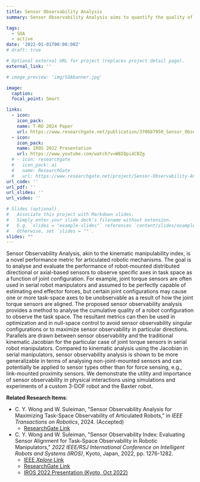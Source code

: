 ```yaml
---
title: Sensor Observability Analysis
summary: Sensor Observability Analysis aims to quantify the quality of sensor observations of task-space quantities based on the robot configuration.

tags:
  - SOA
  - active
date: '2022-01-01T00:00:00Z'
# draft: true

# Optional external URL for project (replaces project detail page).
external_link: ''

# image_preview: 'img/SOAbanner.jpg'

image: 
  caption: 
  focal_point: Smart

links:
  - icon: 
    icon_pack: 
    name: T-RO 2024 Paper
    url: https://www.researchgate.net/publication/370687950_Sensor_Observability_Analysis_for_Maximizing_Task-Space_Observability_of_Articulated_Robots
  - icon: 
    icon_pack: 
    name: IROS 2022 Presentation
    url: https://www.youtube.com/watch?v=W8IQpi4CBZg
  # - icon: researchgate
  #   icon_pack: ai
  #   name: ResearchGate
  #   url: https://www.researchgate.net/project/Sensor-Observability-Analysis
url_code: ''
url_pdf: ''
url_slides: ''
url_video: ''

# Slides (optional).
#   Associate this project with Markdown slides.
#   Simply enter your slide deck's filename without extension.
#   E.g. `slides = "example-slides"` references `content/slides/example-slides.md`.
#   Otherwise, set `slides = ""`.
slides: ""
---
```


<!-- Sensor Observability Analysis, akin to the kinematic manipulability index, aims to quantify the quality of sensor observations of task-space quantities based on the robot configuration for optimization purposes. -->

Sensor Observability Analysis, akin to the kinematic manipulability index, is a novel performance metric for articulated robotic mechanisms.
The goal is to analyse and evaluate the performance of robot-mounted distributed directional or axial-based sensors to observe specific axes in task space as a function of joint configuration.
For example, joint torque sensors are often used in serial robot manipulators and assumed to be perfectly capable of estimating end effector forces, but certain joint configurations may cause one or more task-space axes to be unobservable as a result of how the joint torque sensors are aligned.
The proposed sensor observability analysis provides a method to analyse the cumulative quality of a robot configuration to observe the task space.
The resultant metrics can then be used in optimization and in null-space control to avoid sensor observability singular configurations or to maximize sensor observability in particular directions.
Parallels are drawn between sensor observability and the traditional kinematic Jacobian for the particular case of joint torque sensors in serial robot manipulators.
Compared to kinematic analysis using the Jacobian in serial manipulators, sensor observability analysis is shown to be more generalizable in terms of analysing non-joint-mounted sensors and can potentially be applied to sensor types other than for force sensing, e.g., link-mounted proximity sensors.
We demonstrate the utility and importance of sensor observability in physical interactions using simulations and experiments of a custom 3-DOF robot and the Baxter robot.

**Related Research Items**: 
* C. Y. Wong and W. Suleiman, "Sensor Observability Analysis for Maximizing Task-Space Observability of Articulated Robots," in *IEEE Transactions on Robotics*, 2024. (Accepted)
  * [ResearchGate Link](https://www.researchgate.net/publication/370687950_Sensor_Observability_Analysis_for_Maximizing_Task-Space_Observability_of_Articulated_Robots)
* C. Y. Wong and W. Suleiman, "Sensor Observability Index: Evaluating Sensor Alignment for Task-Space Observability in Robotic Manipulators," *2022 IEEE/RSJ International Conference on Intelligent Robots and Systems (IROS)*, Kyoto, Japan, 2022, pp. 1276-1282.
  * [IEEE *Xplore* Link](https://ieeexplore.ieee.org/document/9982209)
  * [ResearchGate Link](https://www.researchgate.net/publication/362629254_Sensor_Observability_Index_Evaluating_Sensor_Alignment_for_Task-Space_Observability_in_Robotic_Manipulators)
  * [IROS 2022 Presentation (Kyoto, Oct 2022)](https://www.youtube.com/watch?v=W8IQpi4CBZg)

